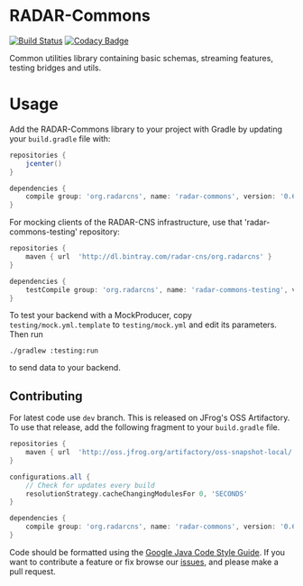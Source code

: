# RADAR-Commons
[![Build Status](https://travis-ci.org/RADAR-CNS/RADAR-Commons.svg?branch=master)](https://travis-ci.org/RADAR-CNS/RADAR-Commons)
[![Codacy Badge](https://api.codacy.com/project/badge/Grade/9fe7a419c83e4798af671e468c7e91cf)](https://www.codacy.com/app/RADAR-CNS/RADAR-Commons?utm_source=github.com&amp;utm_medium=referral&amp;utm_content=RADAR-CNS/RADAR-Commons&amp;utm_campaign=Badge_Grade)

Common utilities library containing basic schemas, streaming features, testing bridges and utils.

# Usage

Add the RADAR-Commons library to your project with Gradle by updating your `build.gradle` file with:

```gradle
repositories {
    jcenter()
}

dependencies {
    compile group: 'org.radarcns', name: 'radar-commons', version: '0.6'
}
```

For mocking clients of the RADAR-CNS infrastructure, use that 'radar-commons-testing' repository:

```gradle
repositories {
    maven { url  'http://dl.bintray.com/radar-cns/org.radarcns' }
}

dependencies {
    testCompile group: 'org.radarcns', name: 'radar-commons-testing', version: '0.6'
}
```

To test your backend with a MockProducer, copy `testing/mock.yml.template` to `testing/mock.yml` and edit its parameters. Then run
```
./gradlew :testing:run
```
to send data to your backend.

## Contributing

For latest code use `dev` branch. This is released on JFrog's OSS Artifactory. To use that release, add the following fragment to your `build.gradle` file.

```gradle
repositories {
    maven { url  'http://oss.jfrog.org/artifactory/oss-snapshot-local/' }
}

configurations.all {
    // Check for updates every build
    resolutionStrategy.cacheChangingModulesFor 0, 'SECONDS'
}

dependencies {
    compile group: 'org.radarcns', name: 'radar-commons', version: '0.6.1-SNAPSHOT', changing: true
}
```

Code should be formatted using the [Google Java Code Style Guide](https://google.github.io/styleguide/javaguide.html).
If you want to contribute a feature or fix browse our [issues](https://github.com/RADAR-CNS/RADAR-Commons/issues), and please make a pull request.
